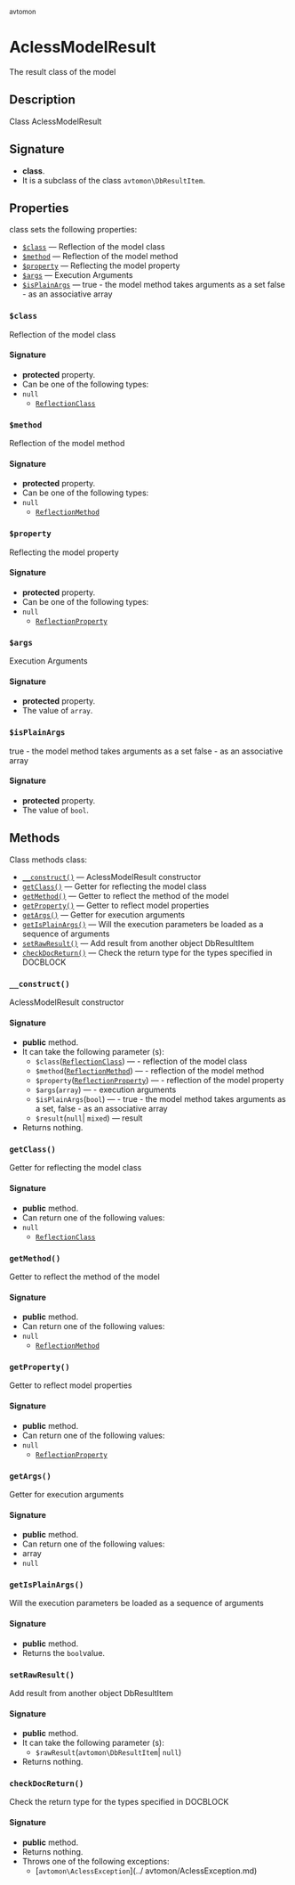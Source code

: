 <small> avtomon </small>

AclessModelResult
=================

The result class of the model

Description
-----------

Class AclessModelResult

Signature
---------

- **class**.
- It is a subclass of the class `avtomon\DbResultItem`.

Properties
----------

class sets the following properties:

  - [`$class`](#$class) &mdash; Reflection of the model class
  - [`$method`](#$method) &mdash; Reflection of the model method
  - [`$property`](#$property) &mdash; Reflecting the model property
  - [`$args`](#$args) &mdash; Execution Arguments
  - [`$isPlainArgs`](#$isPlainArgs) &mdash; true - the model method takes arguments as a set
false - as an associative array

### `$class`<a name="class"> </a>

Reflection of the model class

#### Signature

- **protected** property.
- Can be one of the following types:
- `null`
  - [`ReflectionClass`](http://php.net/class.ReflectionClass)

### `$method`<a name="method"> </a>

Reflection of the model method

#### Signature

- **protected** property.
- Can be one of the following types:
- `null`
  - [`ReflectionMethod`](http://php.net/class.ReflectionMethod)

### `$property`<a name="property"> </a>

Reflecting the model property

#### Signature

- **protected** property.
- Can be one of the following types:
- `null`
  - [`ReflectionProperty`](http://php.net/class.ReflectionProperty)

### `$args`<a name="args"> </a>

Execution Arguments

#### Signature

- **protected** property.
- The value of `array`.

### `$isPlainArgs`<a name="isPlainArgs"> </a>

true - the model method takes arguments as a set
false - as an associative array

#### Signature

- **protected** property.
- The value of `bool`.

Methods
-------

Class methods class:

  - [`__construct()`](#__construct) &mdash; AclessModelResult constructor
  - [`getClass()`](#getClass) &mdash; Getter for reflecting the model class
  - [`getMethod()`](#getMethod) &mdash; Getter to reflect the method of the model
  - [`getProperty()`](#getProperty) &mdash; Getter to reflect model properties
  - [`getArgs()`](#getArgs) &mdash; Getter for execution arguments
  - [`getIsPlainArgs()`](#getIsPlainArgs) &mdash; Will the execution parameters be loaded as a sequence of arguments
  - [`setRawResult()`](#setRawResult) &mdash; Add result from another object DbResultItem
  - [`checkDocReturn()`](#checkDocReturn) &mdash; Check the return type for the types specified in DOCBLOCK

### `__construct()`<a name="__construct"> </a>

AclessModelResult constructor

#### Signature

- **public** method.
- It can take the following parameter (s):
	- `$class`([`ReflectionClass`](http://php.net/class.ReflectionClass)) &mdash; - reflection of the model class
	- `$method`([`ReflectionMethod`](http://php.net/class.ReflectionMethod)) &mdash; - reflection of the model method
	- `$property`([`ReflectionProperty`](http://php.net/class.ReflectionProperty)) &mdash; - reflection of the model property
	- `$args`(`array`) &mdash; - execution arguments
	- `$isPlainArgs`(`bool`) &mdash; - true - the model method takes arguments as a set, false - as an associative array
	- `$result`(`null`| `mixed`) &mdash; result
- Returns nothing.

### `getClass()`<a name="getClass"> </a>

Getter for reflecting the model class

#### Signature

- **public** method.
- Can return one of the following values:
- `null`
  - [`ReflectionClass`](http://php.net/class.ReflectionClass)

### `getMethod()`<a name="getMethod"> </a>

Getter to reflect the method of the model

#### Signature

- **public** method.
- Can return one of the following values:
- `null`
  - [`ReflectionMethod`](http://php.net/class.ReflectionMethod)

### `getProperty()`<a name="getProperty"> </a>

Getter to reflect model properties

#### Signature

- **public** method.
- Can return one of the following values:
- `null`
  - [`ReflectionProperty`](http://php.net/class.ReflectionProperty)

### `getArgs()`<a name="getArgs"> </a>

Getter for execution arguments

#### Signature

- **public** method.
- Can return one of the following values:
- array
- `null`

### `getIsPlainArgs()`<a name="getIsPlainArgs"> </a>

Will the execution parameters be loaded as a sequence of arguments

#### Signature

- **public** method.
- Returns the `bool`value.

### `setRawResult()`<a name="setRawResult"> </a>

Add result from another object DbResultItem

#### Signature

- **public** method.
- It can take the following parameter (s):
	- `$rawResult`(`avtomon\DbResultItem`| `null`)
- Returns nothing.

### `checkDocReturn()`<a name="checkDocReturn"> </a>

Check the return type for the types specified in DOCBLOCK

#### Signature

- **public** method.
- Returns nothing.
- Throws one of the following exceptions:
  - [`avtomon\AclessException`](../ avtomon/AclessException.md)

